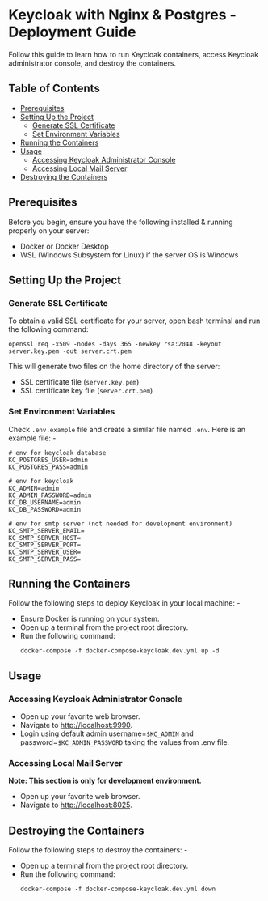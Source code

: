 # Keycloak with Nginx & Postgres - Deployment Guide

Follow this guide to learn how to run Keycloak containers, access Keycloak administrator console, and destroy the containers.

## Table of Contents

- [Prerequisites](#prerequisites)
- [Setting Up the Project](#setting-up-the-project)
  - [Generate SSL Certificate](#generate-ssl-certificate)
  - [Set Environment Variables](#set-environment-variables)
- [Running the Containers](#running-the-containers)
- [Usage](#usage)
  - [Accessing Keycloak Administrator Console](#accessing-keycloak-administrator-console)
  - [Accessing Local Mail Server](#accessing-local-mail-server)
- [Destroying the Containers](#destroying-the-containers)

## Prerequisites

Before you begin, ensure you have the following installed & running properly on your server:

- Docker or Docker Desktop
- WSL (Windows Subsystem for Linux) if the server OS is Windows

## Setting Up the Project

### Generate SSL Certificate

To obtain a valid SSL certificate for your server, open bash terminal and run the following command:

```
openssl req -x509 -nodes -days 365 -newkey rsa:2048 -keyout server.key.pem -out server.crt.pem
```

This will generate two files on the home directory of the server:
- SSL certificate file (`server.key.pem`)
- SSL certificate key file (`server.crt.pem`)

### Set Environment Variables

Check `.env.example` file and create a similar file named `.env`.
Here is an example file: -
```
# env for keycloak database
KC_POSTGRES_USER=admin
KC_POSTGRES_PASS=admin

# env for keycloak
KC_ADMIN=admin
KC_ADMIN_PASSWORD=admin
KC_DB_USERNAME=admin
KC_DB_PASSWORD=admin

# env for smtp server (not needed for development environment)
KC_SMTP_SERVER_EMAIL=
KC_SMTP_SERVER_HOST=
KC_SMTP_SERVER_PORT=
KC_SMTP_SERVER_USER=
KC_SMTP_SERVER_PASS=
```

## Running the Containers

Follow the following steps to deploy Keycloak in your local machine: -

- Ensure Docker is running on your system.
- Open up a terminal from the project root directory.
- Run the following command:
  ```
  docker-compose -f docker-compose-keycloak.dev.yml up -d
  ```

## Usage

### Accessing Keycloak Administrator Console

- Open up your favorite web browser.
- Navigate to [http://localhost:9990](http://localhost:9990).
- Login using default admin username=`$KC_ADMIN` and password=`$KC_ADMIN_PASSWORD` taking the values from .env file.

### Accessing Local Mail Server

**Note: This section is only for development environment.**

- Open up your favorite web browser.
- Navigate to [http://localhost:8025](http://localhost:8025).

## Destroying the Containers

Follow the following steps to destroy the containers: -

- Open up a terminal from the project root directory.
- Run the following command:
  ```
  docker-compose -f docker-compose-keycloak.dev.yml down
  ```
